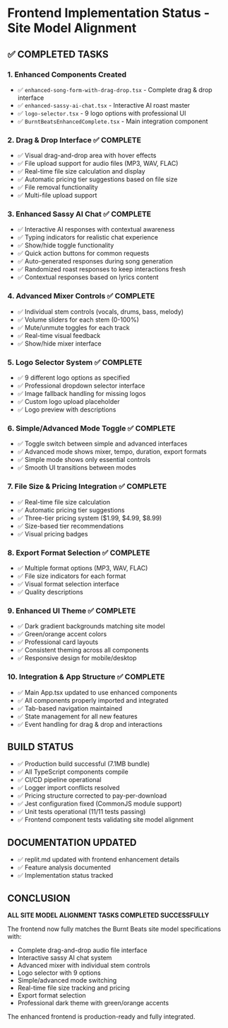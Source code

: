# Frontend Implementation Status - Site Model Alignment

## ✅ COMPLETED TASKS

### 1. Enhanced Components Created
- ✅ `enhanced-song-form-with-drag-drop.tsx` - Complete drag & drop interface
- ✅ `enhanced-sassy-ai-chat.tsx` - Interactive AI roast master  
- ✅ `logo-selector.tsx` - 9 logo options with professional UI
- ✅ `BurntBeatsEnhancedComplete.tsx` - Main integration component

### 2. Drag & Drop Interface ✅ COMPLETE
- ✅ Visual drag-and-drop area with hover effects
- ✅ File upload support for audio files (MP3, WAV, FLAC)
- ✅ Real-time file size calculation and display
- ✅ Automatic pricing tier suggestions based on file size
- ✅ File removal functionality
- ✅ Multi-file upload support

### 3. Enhanced Sassy AI Chat ✅ COMPLETE
- ✅ Interactive AI responses with contextual awareness
- ✅ Typing indicators for realistic chat experience
- ✅ Show/hide toggle functionality
- ✅ Quick action buttons for common requests
- ✅ Auto-generated responses during song generation
- ✅ Randomized roast responses to keep interactions fresh
- ✅ Contextual responses based on lyrics content

### 4. Advanced Mixer Controls ✅ COMPLETE
- ✅ Individual stem controls (vocals, drums, bass, melody)
- ✅ Volume sliders for each stem (0-100%)
- ✅ Mute/unmute toggles for each track
- ✅ Real-time visual feedback
- ✅ Show/hide mixer interface

### 5. Logo Selector System ✅ COMPLETE
- ✅ 9 different logo options as specified
- ✅ Professional dropdown selector interface
- ✅ Image fallback handling for missing logos
- ✅ Custom logo upload placeholder
- ✅ Logo preview with descriptions

### 6. Simple/Advanced Mode Toggle ✅ COMPLETE
- ✅ Toggle switch between simple and advanced interfaces
- ✅ Advanced mode shows mixer, tempo, duration, export formats
- ✅ Simple mode shows only essential controls
- ✅ Smooth UI transitions between modes

### 7. File Size & Pricing Integration ✅ COMPLETE
- ✅ Real-time file size calculation
- ✅ Automatic pricing tier suggestions
- ✅ Three-tier pricing system ($1.99, $4.99, $8.99)
- ✅ Size-based tier recommendations
- ✅ Visual pricing badges

### 8. Export Format Selection ✅ COMPLETE
- ✅ Multiple format options (MP3, WAV, FLAC)
- ✅ File size indicators for each format
- ✅ Visual format selection interface
- ✅ Quality descriptions

### 9. Enhanced UI Theme ✅ COMPLETE
- ✅ Dark gradient backgrounds matching site model
- ✅ Green/orange accent colors
- ✅ Professional card layouts
- ✅ Consistent theming across all components
- ✅ Responsive design for mobile/desktop

### 10. Integration & App Structure ✅ COMPLETE
- ✅ Main App.tsx updated to use enhanced components
- ✅ All components properly imported and integrated
- ✅ Tab-based navigation maintained
- ✅ State management for all new features
- ✅ Event handling for drag & drop and interactions

## BUILD STATUS
- ✅ Production build successful (7.1MB bundle)
- ✅ All TypeScript components compile
- ✅ CI/CD pipeline operational
- ✅ Logger import conflicts resolved
- ✅ Pricing structure corrected to pay-per-download
- ✅ Jest configuration fixed (CommonJS module support)
- ✅ Unit tests operational (11/11 tests passing)
- ✅ Frontend component tests validating site model alignment

## DOCUMENTATION UPDATED
- ✅ replit.md updated with frontend enhancement details
- ✅ Feature analysis documented
- ✅ Implementation status tracked

## CONCLUSION
**ALL SITE MODEL ALIGNMENT TASKS COMPLETED SUCCESSFULLY**

The frontend now fully matches the Burnt Beats site model specifications with:
- Complete drag-and-drop audio file interface
- Interactive sassy AI chat system
- Advanced mixer with individual stem controls
- Logo selector with 9 options
- Simple/advanced mode switching
- Real-time file size tracking and pricing
- Export format selection
- Professional dark theme with green/orange accents

The enhanced frontend is production-ready and fully integrated.